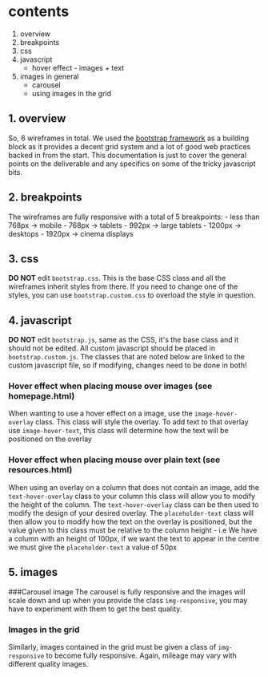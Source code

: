 # contents
  1. overview
  2. breakpoints
  3. css
  4. javascript
        - hover effect - images + text
  5. images in general
        - carousel
        - using images in the grid

## 1. overview
So, 6 wireframes in total. We used the [bootstrap framework](getbootstrap.com) as a building block as it provides a decent grid system and a lot of good web practices backed in from the start. This documentation is just to cover the general points on the deliverable and any specifics on some of the tricky javascript bits.

## 2. breakpoints
The wireframes are fully responsive with a total of 5 breakpoints:
    - less than 768px  -> mobile
    - 768px            -> tablets
    - 992px            -> large tablets
    - 1200px           -> desktops
    - 1920px           -> cinema displays

## 3. css
**DO NOT** edit ``bootstrap.css``. This is the base CSS class and all the wireframes inherit styles from there. If you need to change one of the styles, you can use ``bootstrap.custom.css`` to overload the style in question.

## 4. javascript
**DO NOT** edit ``bootstrap.js``, same as the CSS, it's the base class and it should not be edited. All custom javascript should be placed in ``bootstrap.custom.js``. The classes that are noted below are linked to the custom javascript file, so if modifying, changes need to be done in both!

### Hover effect when placing mouse over images (see homepage.html)
When wanting to use a hover effect on a image, use the ``image-hover-overlay`` class. This class will style the overlay. To add text to that overlay use ``image-hover-text``, this class will determine how the text will be positioned on the overlay

### Hover effect when placing mouse over plain text (see resources.html)
When using an overlay on a column that does not contain an image, add the ``text-hover-overlay`` class to your column this class will allow you to modify the height of the column. The ``text-hover-overlay`` class can be then used to modify the design of your desired overlay. The ``placeholder-text`` class will then allow you to modify how the text on the overlay is positioned, but the value given to this class must be relative to the column height 
    - i.e We have a column with an height of 100px, if we want the text to appear in the centre we must give the ``placeholder-text`` a value of 50px
		
## 5. images
###Carousel image 
The carousel is fully responsive and the images will scale down and up when you provide the class ``img-responsive``, you may have to experiment with them to get the best quality.

### Images in the grid
Similarly, images contained in the grid must be given a class of ``img-responsive`` to become fully responsive. Again, mileage may vary with different quality images.
